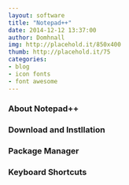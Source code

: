 ```yaml
---
layout: software
title: "Notepad++"
date: 2014-12-12 13:37:00
author: Domhnall
img: http://placehold.it/850x400
thumb: http://placehold.it/75
categories: 
- blog 
- icon fonts
- font awesome
---
```


### About Notepad++ 

### Download and Instllation

### Package Manager

### Keyboard Shortcuts

